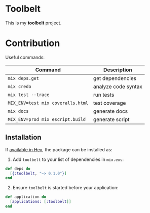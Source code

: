 # Toolbelt

This is my **toolbelt** project.

# Contribution

Useful commands:

| Command                           | Description         |
| --------------                    | ------------------- |
| `mix deps.get`                    | get dependencies    |
| `mix credo`                       | analyze code syntax |
| `mix test --trace`                | run tests           |
| `MIX_ENV=test mix coveralls.html` | test coverage       |
| `mix docs`                        | generate docs       |
| `MIX_ENV=prod mix escript.build`  | generate script     |

## Installation

If [available in Hex](https://hex.pm/docs/publish), the package can be installed as:

1. Add `toolbelt` to your list of dependencies in `mix.exs`:

```elixir
def deps do
  [{:toolbelt, "~> 0.1.0"}]
end
```

2. Ensure `toolbelt` is started before your application:

```elixir
def application do
  [applications: [:toolbelt]]
end
```
